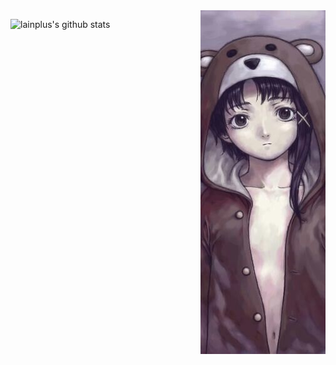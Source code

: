 <a href="https://lain.wiki/">
	<img src="bear.jpg" align="right" />
</a>

![lainplus's github stats](https://github-readme-stats.vercel.app/api?username=lainplus&show_icons=true&theme=radical&count_private=true)
